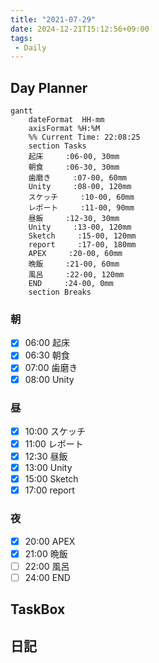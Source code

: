 ```yaml
---
title: "2021-07-29"
date: 2024-12-21T15:12:56+09:00
tags:
 - Daily
---
```


## Day Planner
```mermaid
gantt
    dateFormat  HH-mm
    axisFormat %H:%M
    %% Current Time: 22:08:25
    section Tasks
    起床     :06-00, 30mm
    朝食     :06-30, 30mm
    歯磨き     :07-00, 60mm
    Unity     :08-00, 120mm
    スケッチ     :10-00, 60mm
    レポート     :11-00, 90mm
    昼飯     :12-30, 30mm
    Unity     :13-00, 120mm
    Sketch     :15-00, 120mm
    report     :17-00, 180mm
    APEX     :20-00, 60mm
    晩飯     :21-00, 60mm
    風呂     :22-00, 120mm
    END     :24-00, 0mm
    section Breaks

```

### 朝
- [x] 06:00 起床
- [x] 06:30 朝食
- [x] 07:00 歯磨き
- [x] 08:00 Unity

### 昼
- [x] 10:00 スケッチ
- [x] 11:00 レポート
- [x] 12:30 昼飯
- [x] 13:00 Unity
- [x] 15:00 Sketch
- [x] 17:00 report

### 夜
- [x] 20:00 APEX
- [x] 21:00 晩飯
- [ ] 22:00 風呂
- [ ] 24:00 END

## TaskBox


## 日記
